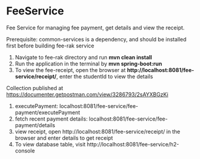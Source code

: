 # FeeService

Fee Service for managing fee payment, get details and view the receipt.

Prerequisite: common-services is a dependency, and should be installed first before building fee-rak service

1. Navigate to fee-rak directory and run **mvn clean install**
2. Run the application in the terminal by **mvn spring-boot:run**
3. To view the fee-receipt, open the browser at **http://localhost:8081/fee-service/receipt/**, enter the studentId to view the details

Collection published at https://documenter.getpostman.com/view/3286793/2sAYXBGzKi
1. executePayment: localhost:8081/fee-service/fee-payment/executePayment
2. fetch recent payment details: localhost:8081/fee-service/fee-payment/details
3. view receipt, open http://localhost:8081/fee-service/receipt/ in the browser and enter details to get receipt
4. To view database table, visit http://localhost:8081/fee-service/h2-console
